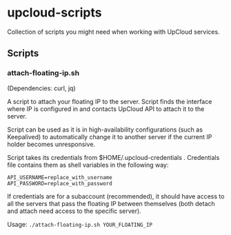 # upcloud-scripts
Collection of scripts you might need when working with UpCloud services.

## Scripts

### attach-floating-ip.sh

(Dependencies: curl, jq)

A script to attach your floating IP to the server. Script finds the interface where IP is configured in and contacts UpCloud API to attach it to the server.

Script can be used as it is in high-availability configurations (such as Keepalived) to automatically change it to another server if the current IP holder becomes unresponsive.

Script takes its credentials from $HOME/.upcloud-credentials . Credentials file contains them as shell variables in the following way:

```
API_USERNAME=replace_with_username
API_PASSWORD=replace_with_password
```

If credentials are for a subaccount (recommended), it should have access to all the servers that pass the floating IP between themselves (both detach and attach need access to the specific server).

Usage: `./attach-floating-ip.sh YOUR_FLOATING_IP`
